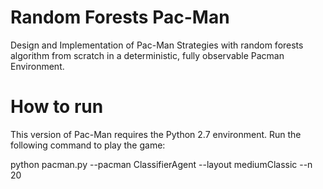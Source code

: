# Random Forests Pac-Man
Design and Implementation of Pac-Man Strategies with random forests algorithm from scratch in a deterministic, fully observable Pacman Environment.

# How to run
This version of Pac-Man requires the Python 2.7 environment. Run the following command to play the game:

python pacman.py --pacman ClassifierAgent --layout mediumClassic --n 20

